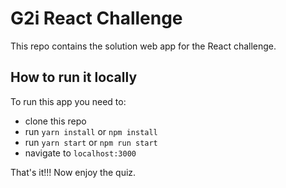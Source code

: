 # G2i React Challenge

This repo contains the solution web app for the React challenge.

## How to run it locally

To run this app you need to:

- clone this repo
- run `yarn install` or `npm install`
- run `yarn start` or `npm run start`
- navigate to `localhost:3000`

That's it!!! Now enjoy the quiz.
